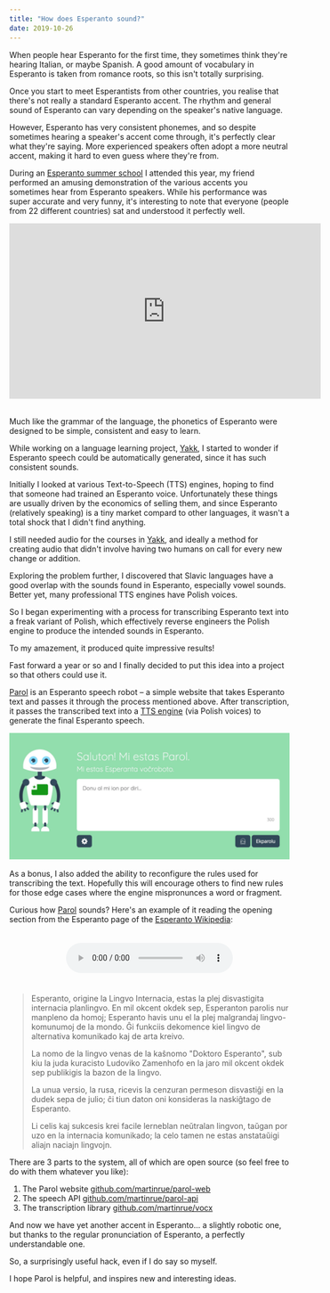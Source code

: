 ```yaml
---
title: "How does Esperanto sound?"
date: 2019-10-26
---
```


When people hear Esperanto for the first time, they sometimes think they're hearing Italian, or maybe Spanish. A good amount of vocabulary in Esperanto is taken from romance roots, so this isn't totally surprising.

Once you start to meet Esperantists from other countries, you realise that there's not really a standard Esperanto accent. The rhythm and general sound of Esperanto can vary depending on the speaker's native language.

However, Esperanto has very consistent phonemes, and so despite sometimes hearing a speaker's accent come through, it's perfectly clear what they're saying. More experienced speakers often adopt a more neutral accent, making it hard to even guess where they're from.

During an [Esperanto summer school](https://ses.ikso.net/2019/en) I attended this year, my friend performed an amusing demonstration of the various accents you sometimes hear from Esperanto speakers. While his performance was super accurate and very funny, it's interesting to note that everyone (people from 22 different countries) sat and understood it perfectly well.

<iframe width="560" height="315" src="https://www.youtube.com/embed/hWPQc_UKyPU?start=1" frameborder="0" allow="accelerometer; autoplay; encrypted-media; gyroscope; picture-in-picture" allowfullscreen style="margin-bottom: 15px;"></iframe>

Much like the grammar of the language, the phonetics of Esperanto were designed to be simple, consistent and easy to learn.

While working on a language learning project, [Yakk](https://yakk.app), I started to wonder if Esperanto speech could be automatically generated, since it has such consistent sounds.

Initially I looked at various Text-to-Speech (TTS) engines, hoping to find that someone had trained an Esperanto voice. Unfortunately these things are usually driven by the economics of selling them, and since Esperanto (relatively speaking) is a tiny market compard to other languages, it wasn't a total shock that I didn't find anything.

I still needed audio for the courses in [Yakk](https://yakk.app), and ideally a method for creating audio that didn't involve having two humans on call for every new change or addition.

Exploring the problem further, I discovered that Slavic languages have a good overlap with the sounds found in Esperanto, especially vowel sounds. Better yet, many professional TTS engines have Polish voices.

So I began experimenting with a process for transcribing Esperanto text into a freak variant of Polish, which effectively reverse engineers the Polish engine to produce the intended sounds in Esperanto.

To my amazement, it produced quite impressive results!

Fast forward a year or so and I finally decided to put this idea into a project so that others could use it.

[Parol](https://parol.martinrue.com) is an Esperanto speech robot – a simple website that takes Esperanto text and passes it through the process mentioned above. After transcription, it passes the transcribed text into a [TTS engine](https://aws.amazon.com/polly) (via Polish voices) to generate the final Esperanto speech.

[![Image of Parol website](/images/esperanto/parol.png)](https://parol.martinrue.com)

As a bonus, I also added the ability to reconfigure the rules used for transcribing the text. Hopefully this will encourage others to find new rules for those edge cases where the engine mispronunces a word or fragment.

Curious how [Parol](https://parol.martinrue.com) sounds? Here's an example of it reading the opening section from the Esperanto page of the [Esperanto Wikipedia](https://eo.wikipedia.org):

<div style="text-align: center; padding: 20px 0;">
  <audio src="/images/esperanto/parol.mp3" controls></audio>
</div>

> Esperanto, origine la Lingvo Internacia, estas la plej disvastigita internacia planlingvo. En mil okcent okdek sep, Esperanton parolis nur manpleno da homoj; Esperanto havis unu el la plej malgrandaj lingvo-komunumoj de la mondo. Ĝi funkciis dekomence kiel lingvo de alternativa komunikado kaj de arta kreivo.
>
> La nomo de la lingvo venas de la kaŝnomo "Doktoro Esperanto", sub kiu la juda kuracisto Ludoviko Zamenhofo en la jaro mil okcent okdek sep publikigis la bazon de la lingvo.
>
> La unua versio, la rusa, ricevis la cenzuran permeson disvastiĝi en la dudek sepa de julio; ĉi tiun daton oni konsideras la naskiĝtago de Esperanto.
>
> Li celis kaj sukcesis krei facile lerneblan neŭtralan lingvon, taŭgan por uzo en la internacia komunikado; la celo tamen ne estas anstataŭigi aliajn naciajn lingvojn.

There are 3 parts to the system, all of which are open source (so feel free to do with them whatever you like):

1. The Parol website [github.com/martinrue/parol-web](https://github.com/martinrue/parol-web)
2. The speech API [github.com/martinrue/parol-api](https://github.com/martinrue/parol-api)
3. The transcription library [github.com/martinrue/vocx](https://github.com/martinrue/vocx)

And now we have yet another accent in Esperanto... a slightly robotic one, but thanks to the regular pronunciation of Esperanto, a perfectly understandable one.

So, a surprisingly useful hack, even if I do say so myself.

I hope Parol is helpful, and inspires new and interesting ideas.